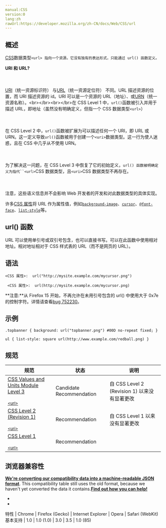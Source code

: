 ```yaml
---
manual:CSS
version:0
lang:zh
rawUrl:https://developer.mozilla.org/zh-CN/docs/Web/CSS/url
---
```





## 概述<a name="概述"></a>


[CSS](%28350 "CSS")数据类型`<url> 指向一个资源。它没有独有的表达形式，只能通过 url() 函数定义。`

**URI 和 URL?**<br></br><br></br>[URI](%32509 "http://en.wikipedia.org/wiki/Uniform_Resource_Identifier")（统一资源标识符） 与[URL](%32510 "http://en.wikipedia.org/wiki/Uniform_Resource_Locator")（统一资源定位符） 不同。URL 描述资源的位置，而 URI 描述资源的 id。URI 可以是一个资源的 URL（地址）、或[URN](%32511 "http://en.wikipedia.org/wiki/Uniform_Resource_Name")（统一资源名称）。<br></br><br></br>在 CSS Level 1 中，`url()`函数被引入并用于描述 URL，即地址（虽然没有明确定义，但指一个 CSS 数据类型`<url>`）<br></br><br></br>在 CSS Level 2 中，`url()`函数被扩展为可以描述任何一个 URI，即 URL 或 URN。这一定义导致`url()`函数被用于创建一个`<uri>`数据类型。这一行为使人迷惑，且在 CSS 中几乎从不使用 URN。<br></br><br></br>为了解决这一问题，在 CSS Level 3 中恢复了它的初始定义，`url() 函数被明确定义为指代``<url>`CSS 数据类型，且`<uri>`CSS 数据类型不再存在。<br></br><br></br>注意，这些语义信息并不会影响 Web 开发者的开发和对此数据类型的具体实现。


许多[CSS 属性](%31587 "en/CSS_Reference")将 URL 作为属性值，例如[`background-image`](%27810 "CSS background-image 属性用于为一个元素设置一个或者多个背景图像。图像在绘制时，以z方向堆叠的方式进行。先指定的图像会在之后指定的图像上面绘制。因此指定的第一个图像最接近用户。")、[`cursor`](%23734 "cursor CSS属性定义鼠标指针悬浮在元素上方显示的鼠标光标。")、[`@font-face`](%27942 "这是一个叫做@font-face 的CSS @规则 ，它允许网页开发者为其网页指定在线字体。 通过这种作者自备字体的方式，@font-face 可以消除对用户电脑字体的依赖。 @font-face 不仅可以放在在CSS的最顶层, 也可以放在 @规则 的 条件规则组 中。")、[`list-style`](%28033 "CSS list-style 属性是设置list-style-type, list-style-image 和 list-style-position  的简写属性。")等。


## url() 函数<a name="url()_函数"></a>


URL 可以使用单引号或双引号包含，也可以直接书写。可以在此函数中使用相对地址。相对地址相对于 CSS 样式表的 URL（而不是网页的 URL）。


## 语法<a name="语法"></a>

```
<CSS 属性>:  url("http://mysite.example.com/mycursor.png")

 <CSS 属性>:  url(http://mysite.example.com/mycursor.png)
```


**注意:**从 Firefox 15 开始，不再允许在未用引号包含的 url() 中使用大于 0x7e 的控制字符。详情请查看[bug 752230](%32512 "FIXED: control characters above 0x7e should not be allowed in unquoted url()")。



## 示例<a name="示例"></a>

```
.topbanner { background: url("topbanner.png") #00D no-repeat fixed; }
```

```
ul { list-style: square url(http://www.example.com/redball.png) }
```

## 规范<a name="Specifications"></a>

规范 | 状态 | 说明 
 ---  |  ---  |  ---  | 
[CSS Values and Units Module Level 3<br></br><small>&lt;url&gt;</small>](%32513 "") | Candidate Recommendation | 自 CSS Level 2 (Revision 1) 以来没有显著更改 
[CSS Level 2 (Revision 1)<br></br><small>&lt;uri&gt;</small>](%32514 "") | Recommendation | 自 CSS Level 1 以来没有显著更改 
[CSS Level 1<br></br><small>&lt;url&gt;</small>](%32515 "") | Recommendation |  


## 浏览器兼容性<a name="Browser_Compatibility"></a>


**[We&#39;re converting our compatibility data into a machine-readable JSON format](%3344 "")**. This compatibility table still uses the old format, because we haven&#39;t yet converted the data it contains.**[Find out how you can help!](%3392 "")**


* 
* 

特性 | Chrome | Firefox (Gecko) | Internet Explorer | Opera | Safari (WebKit) 
基本支持 | 1.0 | 1.0 (1.0) | 3.0 | 3.5 | 1.0 (85) 






